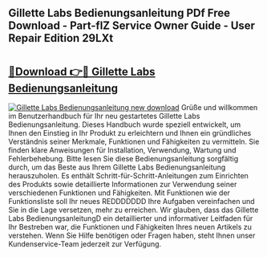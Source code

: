 ## Gillette Labs Bedienungsanleitung PDf Free Download - Part-flZ Service Owner Guide - User Repair Edition 29LXt

# <h2><a href="http://df1sty.blite.top/?on=Gillette+Labs+Bedienungsanleitung">🔗Download 👉🔴 Gillette Labs Bedienungsanleitung</a></h2>

[![Gillette Labs Bedienungsanleitung new download](https://i.imgur.com/lujVjoI.png)](http://df1sty.blite.top/?on=Gillette+Labs+Bedienungsanleitung)
Grüße und willkommen im Benutzerhandbuch für Ihr neu gestartetes Gillette Labs Bedienungsanleitung. Dieses Handbuch wurde speziell entwickelt, um Ihnen den Einstieg in Ihr Produkt zu erleichtern und Ihnen ein gründliches Verständnis seiner Merkmale, Funktionen und Fähigkeiten zu vermitteln. Sie finden klare Anweisungen für Installation, Verwendung, Wartung und Fehlerbehebung. Bitte lesen Sie diese Bedienungsanleitung sorgfältig durch, um das Beste aus Ihrem Gillette Labs Bedienungsanleitung herauszuholen. Es enthält Schritt-für-Schritt-Anleitungen zum Einrichten des Produkts sowie detaillierte Informationen zur Verwendung seiner verschiedenen Funktionen und Fähigkeiten. Mit Funktionen wie der Funktionsliste soll Ihr neues REDDDDDDD Ihre Aufgaben vereinfachen und Sie in die Lage versetzen, mehr zu erreichen. Wir glauben, dass das Gillette Labs BedienungsanleitungD ein detaillierter und informativer Leitfaden für Ihr Bestreben war, die Funktionen und Fähigkeiten Ihres neuen Artikels zu verstehen. Wenn Sie Hilfe benötigen oder Fragen haben, steht Ihnen unser Kundenservice-Team jederzeit zur Verfügung.
